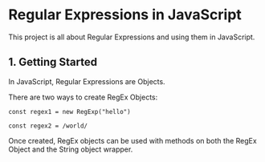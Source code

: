 # Regular Expressions in JavaScript

This project is all about Regular Expressions and using them in JavaScript.

## 1. Getting Started

In JavaScript, Regular Expressions are Objects.

There are two ways to create RegEx Objects:

```
const regex1 = new RegExp("hello")

const regex2 = /world/
```

Once created, RegEx objects can be used with methods on both the RegEx Object and the String object wrapper.
